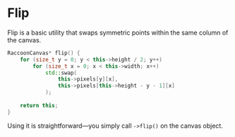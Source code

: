 # Flip

Flip is a basic utility that swaps symmetric points within the same column of the canvas.
```cpp
RaccoonCanvas* flip() {
    for (size_t y = 0; y < this->height / 2; y++)
        for (size_t x = 0; x < this->width; x++)
            std::swap(
                this->pixels[y][x],
                this->pixels[this->height - y - 1][x]
            );
    
    return this;
}
```

Using it is straightforward—you simply call `->flip()` on the canvas object.